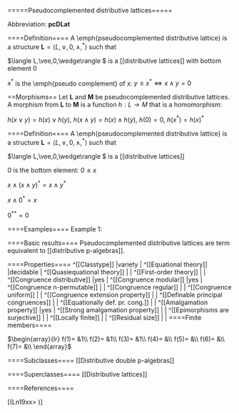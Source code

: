 =====Pseudocomplemented distributive lattices=====

Abbreviation: **pcDLat**

====Definition====
A \emph{pseudocomplemented distributive lattice} is a structure $\mathbf{L}=\langle L,\vee,0,\wedge,^*\rangle$ such that


$\langle L,\vee,0,\wedge\rangle $ is a [[distributive lattices]] with bottom element $0$


$x^*$ is the \emph{pseudo complement} of $x$:  $y\leq x^* \iff x\wedge y=0$

==Morphisms==
Let $\mathbf{L}$ and $\mathbf{M}$ be pseudocomplemented distributive lattices. A morphism from $\mathbf{L}$ to $\mathbf{M}$ is a function $h:L\rightarrow M$ that is a homomorphism: 

$h(x\vee y)=h(x)\vee h(y)$, $h(x\wedge y)=h(x)\wedge h(y)$, $h(0)=0$, $h(x^*)=h(x)^*$

====Definition====
A \emph{pseudocomplemented distributive lattice} is a structure $\mathbf{L}=\langle L,\vee,0,\wedge,^*\rangle$ such that


$\langle L,\vee,0,\wedge\rangle $ is a [[distributive lattices]]


$0$ is the bottom element:  $0\leq x$


$x\wedge(x\wedge y)^*=x\wedge y^*$


$x\wedge 0^*=x$


$0^{**}=0$


====Examples====
Example 1: 

====Basic results====
Pseudocomplemented distributive lattices are term equivalent to [[distributive p-algebras]].


====Properties====
^[[Classtype]]  |variety |
^[[Equational theory]]  |decidable |
^[[Quasiequational theory]]  | |
^[[First-order theory]]  | |
^[[Congruence distributive]]  |yes |
^[[Congruence modular]]  |yes |
^[[Congruence n-permutable]]  | |
^[[Congruence regular]]  | |
^[[Congruence uniform]]  | |
^[[Congruence extension property]]  | |
^[[Definable principal congruences]]  | |
^[[Equationally def. pr. cong.]]  | |
^[[Amalgamation property]]  |yes |
^[[Strong amalgamation property]]  | |
^[[Epimorphisms are surjective]]  | |
^[[Locally finite]]  | |
^[[Residual size]]  | |
====Finite members====

$\begin{array}{lr}
f(1)= &1\\
f(2)= &1\\
f(3)= &1\\
f(4)= &\\
f(5)= &\\
f(6)= &\\
f(7)= &\\
\end{array}$

====Subclasses====
[[Distributive double p-algebras]] 

====Superclasses====
[[Distributive lattices]] 


====References====

[(Ln19xx>
)]